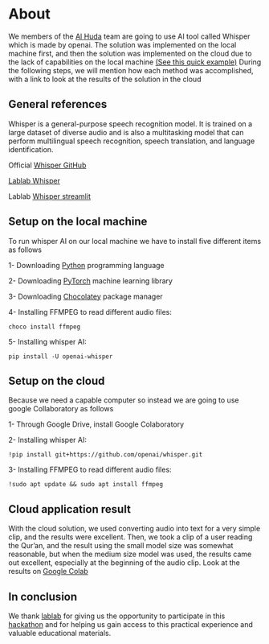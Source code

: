 # About

We members of the [Al Huda](https://lablab.me/event/gaia-hackathon/al-huda) team are going to use AI tool called Whisper which is made by openai.
The solution was implemented on the local machine first, and then the solution was implemented on the cloud due to the lack of capabilities on the local machine [(See this quick example)](https://youtu.be/FRkutToE72w) During the following steps, we will mention how each method was accomplished, with a link to look at the results of the solution in the cloud

## General references

Whisper is a general-purpose speech recognition model. It is trained on a large dataset of diverse audio and is also a multitasking model that can perform multilingual speech recognition, speech translation, and language identification.

Official [Whisper GitHub](https://github.com/openai/whisper)

[Lablab Whisper](https://lablab.me/tech/openai/whisper)

Lablab [Whisper streamlit](https://github.com/lablab-ai/OpenAI_Whisper_Streamlit)

## Setup on the local machine

To run whisper AI on our local machine we have to install five different items as follows

1- Downloading [Python](https://www.python.org/downloads/release/python-31010/) programming language 

2- Downloading [PyTorch](https://pytorch.org/get-started/locally/) machine learning library

3- Downloading [Chocolatey](https://chocolatey.org/install#individual) package manager

4- Installing FFMPEG to read different audio files:

    choco install ffmpeg

5- Installing whisper AI:

    pip install -U openai-whisper

## Setup on the cloud

Because we need a capable computer so instead we are going to use google Collaboratory as follows

1- Through Google Drive, install Google Colaboratory

2- Installing whisper AI:

    !pip install git+https://github.com/openai/whisper.git

3- Installing FFMPEG to read different audio files:

    !sudo apt update && sudo apt install ffmpeg

## Cloud application result

With the cloud solution, we used converting audio into text for a very simple clip, and the results were excellent. Then, we took a clip of a user reading the Qur’an, and the result using the small model size was somewhat reasonable, but when the medium size model was used, the results came out excellent, especially at the beginning of the audio clip.
Look at the results on [Google Colab](https://colab.research.google.com/drive/1z_SYtmSvQ_tVBfTv237tJUD6XEcmaQp8?usp=sharing)

## In conclusion

We thank [lablab](https://lablab.me/) for giving us the opportunity to participate in this [hackathon](https://lablab.me/event/gaia-hackathon) and for helping us gain access to this practical experience and valuable educational materials.
